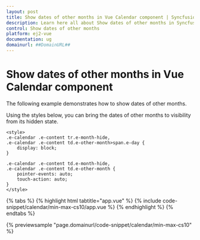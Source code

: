 ```yaml
---
layout: post
title: Show dates of other months in Vue Calendar component | Syncfusion
description: Learn here all about Show dates of other months in Syncfusion Vue Calendar component of Syncfusion Essential JS 2 and more.
control: Show dates of other months 
platform: ej2-vue
documentation: ug
domainurl: ##DomainURL##
---
```


# Show dates of other months in Vue Calendar component

The following example demonstrates how to show dates of other months.

Using the styles below, you can bring the dates of other months to visibility from its hidden state.

```
<style>
.e-calendar .e-content tr.e-month-hide,
.e-calendar .e-content td.e-other-month>span.e-day {
    display: block;
}

.e-calendar .e-content td.e-month-hide,
.e-calendar .e-content td.e-other-month {
    pointer-events: auto;
    touch-action: auto;
}
</style>
```

{% tabs %}
{% highlight html tabtitle="app.vue" %}
{% include code-snippet/calendar/min-max-cs10/app.vue %}
{% endhighlight %}
{% endtabs %}
        
{% previewsample "page.domainurl/code-snippet/calendar/min-max-cs10" %}